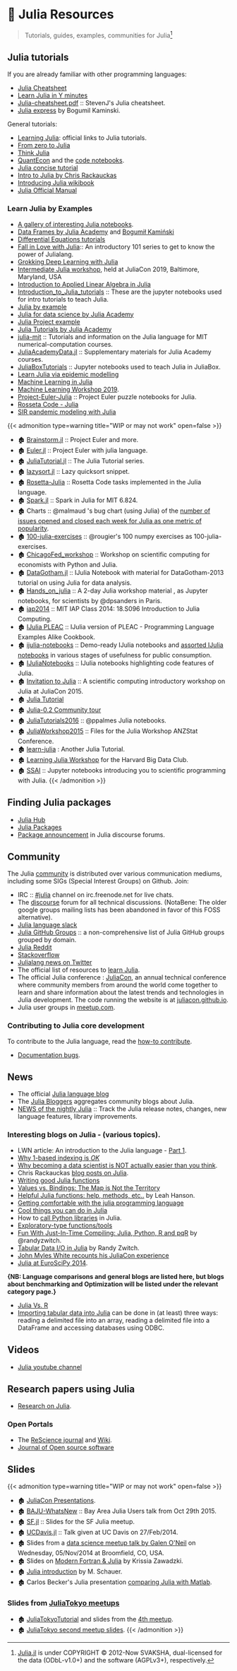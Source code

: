 # 🔖 Julia Resources


> Tutorials, guides, examples, communities for Julia[^1]


[^1]: [Julia.jl](https://github.com/svaksha/Julia.jl) is under COPYRIGHT © 2012-Now SVAKSHA, dual-licensed for the data (ODbL-v1.0+) and the software (AGPLv3+), respectively.

<!--more-->

## Julia tutorials

If you are already familiar with other programming languages:

- [Julia Cheatsheet](https://juliadocs.github.io/Julia-Cheat-Sheet/)
- [Learn Julia in Y minutes](https://learnxinyminutes.com/docs/julia/)
- [Julia-cheatsheet.pdf](http://math.mit.edu/~stevenj/Julia-cheatsheet.pdf) :: StevenJ's Julia cheatsheet.
- [Julia express](http://bogumilkaminski.pl/files/julia_express.pdf) by Bogumil Kaminski.

General tutorials:

- [Learning Julia](https://julialang.org/learning/): official links to Julia tutorials.
- [From zero to Julia](https://techytok.com/from-zero-to-julia/)
- [Think Julia](https://benlauwens.github.io/ThinkJulia.jl/latest/book.html)
- [QuantEcon](https://lectures.quantecon.org/jl/) and the [code notebooks](https://github.com/QuantEcon/quantecon-notebooks-julia).
- [Julia concise tutorial](https://github.com/sylvaticus/juliatutorial)
- [Intro to Julia by Chris Rackauckas](https://ucidatascienceinitiative.github.io/IntroToJulia/)
- [Introducing Julia wikibook](https://en.wikibooks.org/wiki/Introducing_Julia)
- [Julia Official Manual](https://docs.julialang.org/en/v1/index.html)

### Learn Julia by Examples

- [A gallery of interesting Julia notebooks](https://github.com/jupyter/jupyter/wiki/A-gallery-of-interesting-Jupyter-Notebooks#julia).
- [Data Frames by Julia Academy](https://github.com/JuliaAcademy/DataFrames) and [Bogumił Kamiński](https://github.com/bkamins/Julia-DataFrames-Tutorial)
- [Differential Equations tutorials](https://tutorials.sciml.ai/)
- [Fall in Love with Julia](https://github.com/schlichtanders/fall-in-love-with-julia):: An introductory 101 series to get to know the power of Julialang.
- [Grokking Deep Learning with Julia](https://github.com/deepaksuresh/Grokking-Deep-Learning-with-Julia)
- [Intermediate Julia workshop](https://github.com/dpsanders/intermediate_julia_2019), held at JuliaCon 2019, Baltimore, Maryland, USA
- [Introduction to Applied Linear Algebra in Julia](https://web.stanford.edu/~boyd/vmls/)
- [Introduction_to_Julia_tutorials](https://github.com/xorJane/Introduction_to_Julia_tutorials) :: These are the jupyter notebooks used for intro tutorials to teach Julia.
- [Julia by example](https://juliabyexample.helpmanual.io/)
- [Julia for data science by Julia Academy](https://github.com/JuliaAcademy/DataScience)
- [Julia Project example](https://github.com/robbyriverside/ModulePlay)
- [Julia Tutorials by Julia Academy](https://github.com/JuliaAcademy/JuliaTutorials)
- [julia-mit](https://github.com/stevengj/julia-mit) :: Tutorials and information on the Julia language for MIT numerical-computation courses.
- [JuliaAcademyData.jl](https://github.com/JuliaComputing/JuliaAcademyData.jl) :: Supplementary materials for Julia Academy courses.
- [JuliaBoxTutorials](https://github.com/JuliaComputing/JuliaBoxTutorials) :: Jupyter notebooks used to teach Julia in JuliaBox.
- [Learn Julia via epidemic modelling](https://github.com/dpsanders/LearnJulia2020)
- [Machine Learning in Julia](https://github.com/ablaom/MachineLearningInJulia2020)
- [Machine Learning Workshop 2019](https://github.com/mbauman/MachineLearningWorkshop2019).
- [Project-Euler-Julia](https://github.com/heetbeet/project-euler-julia) :: Project Euler puzzle notebooks for Julia.
- [Rosseta Code - Julia](http://rosettacode.org/wiki/Category:Julia)
- [SIR pandemic modeling with Julia](https://github.com/epirecipes/sir-julia)

{{< admonition type=warning title="WIP or may not work" open=false >}}
+ 🏚️ [Brainstorm.jl](https://github.com/Samayel/Brainstorm.jl) :: Project Euler and more.
+ 🏚️ [Euler.jl](https://github.com/moon6pence/Euler.jl) :: Project Euler with julia language.
+ 🏚️ [JuliaTutorial.jl](https://github.com/abhi123link/JuliaTutorial.jl) :: The Julia Tutorial series.
+ 🏚️ [lazysort.jl](https://gist.github.com/anj1/2fe551053c849f54677e) :: Lazy quicksort snippet.
+ 🏚️ [Rosetta-Julia](https://github.com/quinnj/Rosetta-Julia) :: Rosetta Code tasks implemented in the Julia language.
+ 🏚️ [Spark.jl](https://github.com/d9w/Spark.jl) :: Spark in Julia for MIT 6.824.
+ 🏚️ Charts :: @malmaud 's bug chart (using Julia) of the [number of issues opened and closed each week for Julia as one metric of popularity](https://gist.github.com/malmaud/9025047).
+ 🏚️ [100-julia-exercises](https://github.com/chezou/julia-100-exercises) :: @rougier's 100 numpy exercises as 100-julia-exercises.
+ 🏚️ [ChicagoFed_workshop](https://github.com/QuantEcon/ChicagoFed_workshop) :: Workshop on scientific computing for economists with Python and Julia.
+ 🏚️ [DataGotham.jl](https://github.com/johnmyleswhite/DataGotham.jl) :: IJulia Notebook with material for DataGotham-2013 tutorial on using Julia for data analysis.
+ 🏚️ [Hands_on_julia](https://github.com/dpsanders/hands_on_julia/) :: A 2-day Julia workshop material , as Jupyter notebooks, for scientists by @dpsanders in Paris.
+ 🏚️ [iap2014](https://github.com/JuliaX/iap2014) :: MIT IAP Class 2014: 18.S096 Introduction to Julia Computing.
+ 🏚️ [IJulia PLEAC](https://github.com/catawbasam/IJulia_PLEAC) :: IJulia version of PLEAC - Programming Language Examples Alike Cookbook.
+ 🏚️ [ijulia-notebooks](https://github.com/jiahao/ijulia-notebooks) :: Demo-ready IJulia notebooks and [assorted IJulia notebooks](https://github.com/jiahao/ijulia-notebooks-assorted) in various stages of usefulness for public consumption.
+ 🏚️ [IJuliaNotebooks](https://github.com/JuliaX/IJuliaNotebooks) :: IJulia notebooks highlighting code features of Julia.
+ 🏚️ [Invitation to Julia](https://github.com/dpsanders/invitation_to_julia) :: A scientific computing introductory workshop on Julia at JuliaCon 2015.
+ 🏚️ [Julia Tutorial](https://github.com/JuliaX/JuliaTutorial)
+ 🏚️ [Julia-0.2 Community tour](https://github.com/JuliaX/IJuliaNotebooks)
+ 🏚️ [JuliaTutorials2016](https://github.com/ppalmes/JuliaTutorials2016) :: @ppalmes Julia notebooks.
+ 🏚️ [JuliaWorkshop2015](https://github.com/arinbasu/JuliaWorkshop2015) :: Files for the Julia Workshop ANZStat Conference.
+ 🏚️ [learn-julia](https://github.com/aviks/learn-julia) : Another Julia Tutorial.
+ 🏚️ [Learning Julia Workshop](https://github.com/kescobo/intro_julia) for the Harvard Big Data Club.
+ 🏚️ [SSAI](https://github.com/simonbyrne/SSAI) :: Jupyter notebooks introducing you to scientific programming with Julia.
{{< /admonition >}}

## Finding Julia packages

- [Julia Hub][]
- [Julia Packages][]
- [Package announcement][] in Julia discourse forums.

[Julia.jl]: https://github.com/svaksha/Julia.jl
[Julia Hub]: https://juliahub.com/ui/index.html
[Julia Packages]: https://juliapackages.com
[Package announcement]: https://discourse.julialang.org/c/community/packages/47

## Community

The Julia [community](http://julialang.org/community/) is distributed over various communication mediums, including some SIGs (Special Interest Groups) on Github. Join:
+ IRC :: [#julia](http://webchat.freenode.net/?channels=julia) channel on irc.freenode.net for live chats.
+ The [discourse](https://discourse.julialang.org/) forum for all technical discussions. (NotaBene: The older google groups mailing lists has been abandoned in favor of this FOSS alternative).
+ [Julia language slack](https://join.slack.com/t/julialang/shared_invite/zt-nmal0i0x-LcYEtdnTameGsXmBzMzgog)
+ [Julia GitHub Groups](https://julialang.org/community/organizations/) :: a non-comprehensive list of Julia GitHub groups grouped by domain.
+ [Julia Reddit](http://www.reddit.com/r/Julia/)
+ [Stackoverflow](http://stackoverflow.com/questions/tagged/julia-lang)
+ [Julialang news on Twitter](https://twitter.com/julialang_news)
+ The official list of resources to [learn Julia](http://julialang.org/learning/).
+ The official Julia conference : [JuliaCon](http://juliacon.org/), an annual technical conference where community members from around the world come together to learn and share information about the latest trends and technologies in Julia development. The code running the website is at [juliacon.github.io](https://github.com/JuliaCon/juliacon.github.io).
+ Julia user groups in [meetup.com](https://www.meetup.com/topics/julia/).

### Contributing to Julia core development

To contribute to the Julia language, read the [how-to contribute](https://github.com/JuliaLang/julia/blob/master/CONTRIBUTING.md).
+ [Documentation bugs](https://github.com/JuliaLang/julia/issues?q=is%3Aopen+is%3Aissue+label%3Adoc).

## News

+ The official [Julia language blog](http://julialang.org/blog/)
+ The [Julia Bloggers](https://www.juliabloggers.com) aggregates community blogs about Julia.
+ [NEWS of the nightly Julia](https://github.com/JuliaLang/julia/blob/master/NEWS.md) :: Track the Julia release notes, changes, new language features, library improvements.

### Interesting blogs on Julia - (various topics).
+ LWN article: An introduction to the Julia language - [Part 1](https://lwn.net/Articles/763626/).
+ [Why 1-based indexing is *OK*](https://craftofcoding.wordpress.com/2017/03/12/why-1-based-indexing-is-ok/)
+ [Why becoming a data scientist is NOT actually easier than you think](https://medium.com/cs-math/5b65b548069b).
+ Chris Rackauckas [blog posts on Julia](http://www.stochasticlifestyle.com/).
+ [Writing good Julia functions](http://doodlingindata.com/2015/08/11/writing-good-julia-functions/)
+ [Values vs. Bindings: The Map is Not the Territory](http://www.johnmyleswhite.com/notebook/2014/09/06/values-vs-bindings-the-map-is-not-the-territory/)
+ [Helpful Julia functions: help, methods, etc..](http://blog.leahhanson.us/julia-helps.html) by Leah Hanson.
+ [Getting comfortable with the julia programming language](http://assoc.tumblr.com/post/70484963303/getting-comfortable-with-the-julia-programming-language)
+ [Cool things you can do in Julia](http://assoc.tumblr.com/post/71454527084/cool-things-you-can-do-in-julia)
+ How to [call Python libraries](http://blog.leahhanson.us/julia-calling-python-calling-julia.html) in Julia.
+ [Exploratory-type functions/tools](http://blog.leahhanson.us/julia-helps.html)
+ [Fun With Just-In-Time Compiling: Julia, Python, R and pqR](http://randyzwitch.com/python-pypy-julia-r-pqr-jit-just-in-time-compiler/) by @randyzwitch.
+ [Tabular Data I/O in Julia](http://www.r-bloggers.com/tabular-data-io-in-julia/) by Randy Zwitch.
+ [John Myles White recounts his JuliaCon experience](http://www.johnmyleswhite.com/notebook/2014/06/30/my-experience-at-juliacon/)
+ [Julia at EuroSciPy 2014](https://github.com/stevengj/Julia-EuroSciPy14).

**{NB: Language comparisons and general blogs are listed here, but blogs about benchmarking and Optimization will be listed under the relevant category page.}**
+ [Julia Vs. R](https://github.com/johnmyleswhite/JuliaVsR)
+ [Importing tabular data into Julia](http://www.r-bloggers.com/tabular-data-io-in-julia/) can be done in (at least) three ways: reading a delimited file into an array, reading a delimited file into a DataFrame and accessing databases using ODBC.

## Videos

+ [Julia youtube channel](https://www.youtube.com/user/JuliaLanguage)

## Research papers using Julia

+ [Research on Julia](https://julialang.org/research/).

### Open Portals

+ The [ReScience journal](https://github.com/ReScience/ReScience) and [Wiki](https://github.com/ReScience/ReScience/wiki).
+ [Journal of Open source software](https://joss.theoj.org)

## Slides

{{< admonition type=warning title="WIP or may not work" open=false >}}
+ 🏚️ [JuliaCon Presentations](https://github.com/JuliaCon/presentations).
+ 🏚️ [BAJU-WhatsNew](https://github.com/tkelman/BAJU-WhatsNew) :: Bay Area Julia Users talk from Oct 29th 2015.
+ 🏚️ [SF.jl](https://github.com/johnmyleswhite/SF.jl) :: Slides for the SF Julia meetup.
+ 🏚️ [UCDavis.jl](https://github.com/johnmyleswhite/UCDavis.jl) :: Talk given at UC Davis on 27/Feb/2014.
+ 🏚️ Slides from a [data science meetup talk by Galen O'Neil](http://datascienceassn.org/content/2014-11-05-spark-gotchas-and-anti-patterns-julia-language) on Wednesday, 05/Nov/2014 at Broomfield, CO, USA.
+ 🏚️ Slides on [Modern Fortran & Julia](http://www.slideshare.net/krissiazawadzki/seminar-fortran-and-julia) by Krissia Zawadzki.
+ 🏚️ [Julia introduction](https://github.com/projectbanana/projectbanana.github.io/tree/master/presentations/julia) by M. Schauer.
+ 🏚️ Carlos Becker's Julia presentation [comparing Julia with Matlab](https://sites.google.com/site/carlosbecker/a-few-notes).

### Slides from [JuliaTokyo meetups](https://github.com/JuliaTokyo/julia-wakalang)
+ 🏚️ [JuliaTokyoTutorial](https://github.com/chezou/JuliaTokyoTutorial) and slides from the [4th meetup](http://juliatokyo.connpass.com/event/16570/presentation/).
+ 🏚️ [JuliaTokyo second meetup slides](http://juliatokyo.connpass.com/event/8010/presentation/).
{{< /admonition >}}

